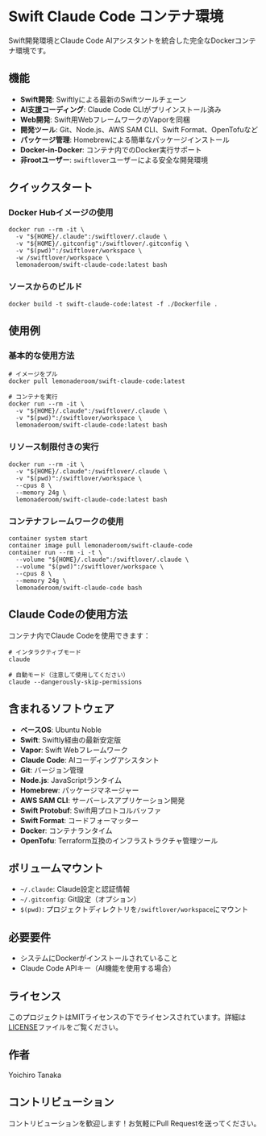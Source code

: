 # Swift Claude Code コンテナ環境

Swift開発環境とClaude Code AIアシスタントを統合した完全なDockerコンテナ環境です。

## 機能

- **Swift開発**: Swiftlyによる最新のSwiftツールチェーン
- **AI支援コーディング**: Claude Code CLIがプリインストール済み
- **Web開発**: Swift用WebフレームワークのVaporを同梱
- **開発ツール**: Git、Node.js、AWS SAM CLI、Swift Format、OpenTofuなど
- **パッケージ管理**: Homebrewによる簡単なパッケージインストール
- **Docker-in-Docker**: コンテナ内でのDocker実行サポート
- **非rootユーザー**: `swiftlover`ユーザーによる安全な開発環境

## クイックスタート

### Docker Hubイメージの使用

```shell
docker run --rm -it \
  -v "${HOME}/.claude":/swiftlover/.claude \
  -v "${HOME}/.gitconfig":/swiftlover/.gitconfig \
  -v "$(pwd)":/swiftlover/workspace \
  -w /swiftlover/workspace \
  lemonaderoom/swift-claude-code:latest bash
```

### ソースからのビルド

```shell
docker build -t swift-claude-code:latest -f ./Dockerfile .
```

## 使用例

### 基本的な使用方法

```shell
# イメージをプル
docker pull lemonaderoom/swift-claude-code:latest

# コンテナを実行
docker run --rm -it \
  -v "${HOME}/.claude":/swiftlover/.claude \
  -v "$(pwd)":/swiftlover/workspace \
  lemonaderoom/swift-claude-code:latest bash
```

### リソース制限付きの実行

```shell
docker run --rm -it \
  -v "${HOME}/.claude":/swiftlover/.claude \
  -v "$(pwd)":/swiftlover/workspace \
  --cpus 8 \
  --memory 24g \
  lemonaderoom/swift-claude-code:latest bash
```

### コンテナフレームワークの使用

```shell
container system start
container image pull lemonaderoom/swift-claude-code
container run --rm -i -t \
  --volume "${HOME}/.claude":/swiftlover/.claude \
  --volume "$(pwd)":/swiftlover/workspace \
  --cpus 8 \
  --memory 24g \
  lemonaderoom/swift-claude-code bash
```

## Claude Codeの使用方法

コンテナ内でClaude Codeを使用できます：

```shell
# インタラクティブモード
claude

# 自動モード（注意して使用してください）
claude --dangerously-skip-permissions
```

## 含まれるソフトウェア

- **ベースOS**: Ubuntu Noble
- **Swift**: Swiftly経由の最新安定版
- **Vapor**: Swift Webフレームワーク
- **Claude Code**: AIコーディングアシスタント
- **Git**: バージョン管理
- **Node.js**: JavaScriptランタイム
- **Homebrew**: パッケージマネージャー
- **AWS SAM CLI**: サーバーレスアプリケーション開発
- **Swift Protobuf**: Swift用プロトコルバッファ
- **Swift Format**: コードフォーマッター
- **Docker**: コンテナランタイム
- **OpenTofu**: Terraform互換のインフラストラクチャ管理ツール

## ボリュームマウント

- `~/.claude`: Claude設定と認証情報
- `~/.gitconfig`: Git設定（オプション）
- `$(pwd)`: プロジェクトディレクトリを`/swiftlover/workspace`にマウント

## 必要要件

- システムにDockerがインストールされていること
- Claude Code APIキー（AI機能を使用する場合）

## ライセンス

このプロジェクトはMITライセンスの下でライセンスされています。詳細は[LICENSE](LICENSE)ファイルをご覧ください。

## 作者

Yoichiro Tanaka

## コントリビューション

コントリビューションを歓迎します！お気軽にPull Requestを送ってください。